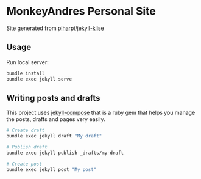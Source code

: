 # MonkeyAndres Personal Site

Site generated from [piharpi/jekyll-klise](https://github.com/piharpi/jekyll-klise)

## Usage

Run local server:

```bash
bundle install
bundle exec jekyll serve
```

## Writing posts and drafts

This project uses [jekyll-compose](https://github.com/jekyll/jekyll-compose) that is a ruby gem that helps you manage the posts, drafts and pages very easily.

```bash
# Create draft
bundle exec jekyll draft "My draft"

# Publish draft
bundle exec jekyll publish _drafts/my-draft

# Create post
bundle exec jekyll post "My post"
```